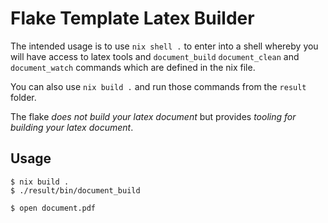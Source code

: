 # Flake Template Latex Builder

The intended usage is to use `nix shell .` to enter into a shell whereby you
will have access to latex tools and `document_build` `document_clean` and
`document_watch` commands which are defined in the nix file.

You can also use `nix build .` and run those commands from the `result` folder.

The flake *does not build your latex document* but provides *tooling for
building your latex document*.

## Usage

```
$ nix build .
$ ./result/bin/document_build

$ open document.pdf
```

